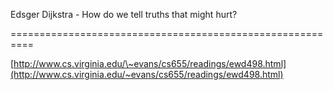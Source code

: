 <!--
id: 130791722
link: http://tumblr.atmos.org/post/130791722/edsger-dijkstra-how-do-we-tell-truths-that-might
slug: edsger-dijkstra-how-do-we-tell-truths-that-might
date: Fri Jun 26 2009 12:55:43 GMT-0700 (PDT)
publish: 2009-06-026
tags: 
title: Edsger Dijkstra - How do we tell truths that might hurt?

-->


Edsger Dijkstra - How do we tell truths that might hurt?

==========================================================

[http://www.cs.virginia.edu/\~evans/cs655/readings/ewd498.html](http://www.cs.virginia.edu/~evans/cs655/readings/ewd498.html)

